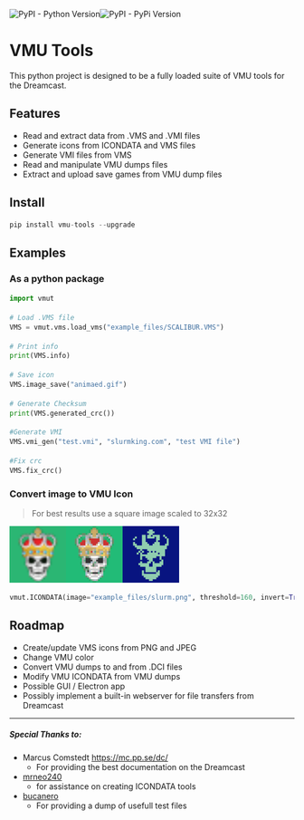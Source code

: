 ![PyPI - Python Version](https://img.shields.io/pypi/pyversions/vmu-tools)![PyPI - PyPi Version](https://img.shields.io/pypi/v/vmu-tools.svg)

# VMU Tools

This python project is designed to be a fully loaded suite of VMU tools for the Dreamcast.

## Features
* Read and extract data from .VMS and  .VMI files
* Generate icons from ICONDATA and VMS files
* Generate VMI files from VMS 
* Read and manipulate VMU dumps files
* Extract and upload save games from VMU dump files



## Install 
``` python
pip install vmu-tools --upgrade
```


## Examples
### As a python package
```python
import vmut

# Load .VMS file
VMS = vmut.vms.load_vms("example_files/SCALIBUR.VMS")

# Print info
print(VMS.info)

# Save icon
VMS.image_save("animaed.gif")

# Generate Checksum
print(VMS.generated_crc())

#Generate VMI
VMS.vmi_gen("test.vmi", "slurmking.com", "test VMI file")

#Fix crc
VMS.fix_crc()
```
### Convert image to VMU Icon
> For best results use a square image scaled to 32x32

<img src="https://raw.githubusercontent.com/slurmking/vmu-tools/main/example_files/slurm.png" width="100" /><img src="https://raw.githubusercontent.com/slurmking/vmu-tools/main/example_files/ICONDATA_GEN.png" width="100" /><img src="https://raw.githubusercontent.com/slurmking/vmu-tools/main/example_files/ICONDATA_GEN_MONO.png" width="100" />
```python
vmut.ICONDATA(image="example_files/slurm.png", threshold=160, invert=True).save()
```




## Roadmap
* Create/update VMS icons from PNG and JPEG
* Change VMU color
* Convert VMU dumps to and from .DCI files
* Modify VMU ICONDATA from VMU dumps
* Possible GUI / Electron app
* Possibly implement a built-in webserver for file transfers from Dreamcast




----
##### Special Thanks  to:
* Marcus Comstedt https://mc.pp.se/dc/
	* For providing the best documentation on the Dreamcast 
* [mrneo240](https://github.com/mrneo240)
	* for assistance on creating ICONDATA tools
*  [bucanero](https://github.com/bucanero)
	* For providing a dump of usefull test files
